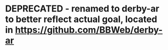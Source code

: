 # DEPRECATED - renamed to derby-ar to better reflect actual goal, located in https://github.com/BBWeb/derby-ar
